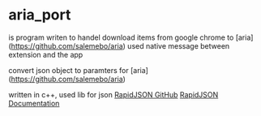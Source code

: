 aria_port
=========

is program writen to handel download items from google chrome to [aria] (https://github.com/salemebo/aria)
used native message between extension and the app

convert json object to paramters for [aria] (https://github.com/salemebo/aria)

written in c++,
used lib for json 
[RapidJSON GitHub](https://github.com/miloyip/rapidjson/) [RapidJSON Documentation](http://miloyip.github.io/rapidjson/)
